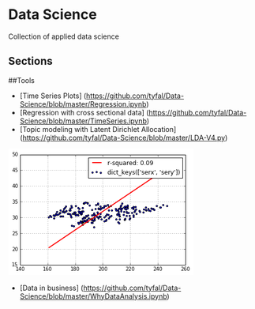 # Data Science

Collection of applied data science

## Sections


##Tools
  * [Time Series Plots] (https://github.com/tyfal/Data-Science/blob/master/Regression.ipynb)
  * [Regression with cross sectional data] (https://github.com/tyfal/Data-Science/blob/master/TimeSeries.ipynb)
  * [Topic modeling with Latent Dirichlet Allocation] (https://github.com/tyfal/Data-Science/blob/master/LDA-V4.py)

![reg](https://github.com/tyfal/Data-Science/blob/master/Regression-git.png)

* [Data in business] (https://github.com/tyfal/Data-Science/blob/master/WhyDataAnalysis.ipynb)

